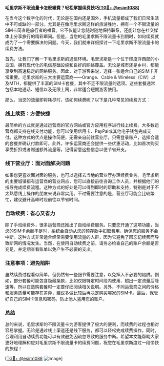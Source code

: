 **毛里求斯不限流量卡怎麽續費？轻松掌握续费技巧[[TG💪+ @esim1088](https://t.me/s/esim1088)]**

在当今这个数字化的时代，无论是在国内还是国外，手机流量都成了我们日常生活中不可或缺的一部分。尤其是在像毛里求斯这样的旅游胜地，拥有一个不限流量的SIM卡简直是旅行者的福音。它不仅能让您随时随地保持联系，还能让您在社交媒体上分享旅行的精彩瞬间。但是，当您的毛里求斯不限流量卡到期时，如何续费就成为了一个需要解决的问题。今天，我们就来详细探讨一下毛里求斯不限流量卡的续费方法。

首先，让我们了解一下毛里求斯的通信环境。毛里求斯是一个位于印度洋西部的小岛国，拥有现代化的电信基础设施和良好的网络覆盖。无论是城市还是乡村，都能享受到高速稳定的网络服务。因此，对于游客来说，选择一张适合自己的SIM卡非常重要。毛里求斯的三大主要运营商——Orange、Cable & Wireless（CW）以及MTH，都提供了丰富的SIM卡套餐，其中不乏不限流量的选项。这些套餐通常包括本地通话、短信以及无限上网，非常适合短期游客使用。

那么，当您的流量即将耗尽时，该如何续费呢？以下是几种常见的续费方式：

### **线上续费：方便快捷**
最简单的方式就是通过运营商的官方网站或官方应用程序进行线上续费。大多数运营商都支持在线支付功能，您可以使用信用卡、PayPal或其他电子钱包完成支付。这种方式的优点是操作简便，无需亲自前往营业厅。只需登录账户，选择合适的套餐并确认付款即可。此外，许多运营商还会提供一些优惠活动，比如首次购买享受折扣或者赠送额外流量等，记得留意这些信息以便节省开支。

### **线下营业厅：面对面解决问题**
如果您更喜欢面对面的服务，也可以选择去当地的营业厅办理续费业务。毛里求斯的主要城镇都有运营商的营业网点，您可以直接前往咨询工作人员，并根据他们的指导完成续费流程。这种方式的好处是可以得到即时的帮助和支持，特别是对于不太熟悉线上操作的朋友来说非常实用。不过需要注意的是，营业厅可能会比较繁忙，建议避开高峰时段前往以节省时间。

### **自动续费：省心又省力**
除了手动续费外，很多运营商还推出了自动续费服务。只要您开通了这项功能，当您的SIM卡余额不足时，系统会自动从您的预存款中扣取费用，确保您的服务不会中断。这种方式非常适合经常需要使用流量的人群，因为它避免了因忘记续费而导致断网的情况发生。当然，在使用自动续费之前，请务必检查自己的账户余额是否充足，并定期查看账单以免产生不必要的支出。

### **注意事项：避免陷阱**
虽然续费过程看似简单，但仍然有一些细节需要注意，以免掉入不必要的陷阱。例如，部分套餐可能包含隐藏条款，比如仅限特定时间段内使用、超出一定流量后降速等，所以在选购套餐时一定要仔细阅读相关说明。另外，不同运营商之间的价格和服务质量可能存在差异，建议多做比较后再决定购买哪家的SIM卡。最后，保管好自己的SIM卡信息和密码，防止他人盗用您的账户。

### **总结**
总的来说，毛里求斯的不限流量卡为游客提供了极大的便利，而续费的过程也相对容易掌握。无论是通过线上渠道还是线下服务，都可以轻松完成续费操作。同时，合理利用自动续费功能可以有效避免因疏忽导致的服务中断。希望本文能帮助大家更好地理解和应对毛里求斯不限流量卡的续费问题，祝您在毛里求斯度过一段愉快的旅程！

[[TG💪+ @esim1088](https://t.me/s/esim1088) ![Image](https://i.postimg.cc/4NQfJmqS/Snipaste-2025-05-13-00-14-12.png)]